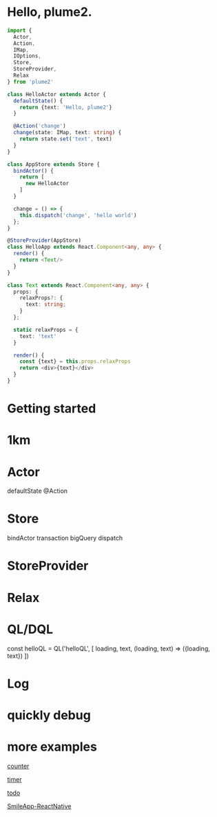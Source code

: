 # Hello, plume2.
```typescript
import {
  Actor, 
  Action, 
  IMap, 
  IOptions,
  Store, 
  StoreProvider, 
  Relax
} from 'plume2'

class HelloActor extends Actor {
  defaultState() {
    return {text: 'Hello, plume2'}
  }

  @Action('change')
  change(state: IMap, text: string) {
    return state.set('text', text)
  }
}

class AppStore extends Store {
  bindActor() {
    return [
      new HelloActor
    ]
  }

  change = () => {
    this.dispatch('change', 'hello world')
  };
}

@StoreProvider(AppStore)
class HelloApp extends React.Component<any, any> {
  render() {
    return <Text/>
  }
}

class Text extends React.Component<any, any> {
  props: {
    relaxProps?: {
      text: string;
    }
  };

  static relaxProps = {
    text: 'text'
  }

  render() {
    const {text} = this.props.relaxProps
    return <div>{text}</div>
  }
}


```

# Getting started

# 1km

# Actor

defaultState
@Action

# Store

bindActor
transaction
bigQuery
dispatch


# StoreProvider

# Relax


# QL/DQL
const helloQL = QL('helloQL', [
  loading,
  text,
  (loading, text) => ({loading, text})
])

# Log

# quickly debug

# more examples

[counter](https://github.com/hufeng/plume2/tree/master/examples/counter)

[timer](https://github.com/hufeng/plume2/tree/master/examples/timer)

[todo](https://github.com/hufeng/plume2/tree/master/examples/todo)

[SmileApp-ReactNative](https://github.com/hufeng/plume2/tree/master/examples/SmileApp)
